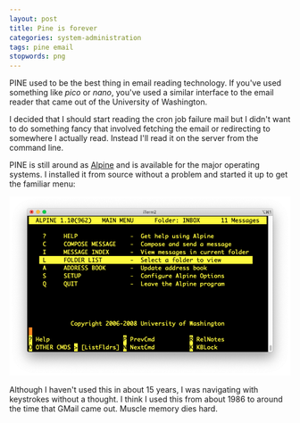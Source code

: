 ```yaml
---
layout: post
title: Pine is forever
categories: system-administration
tags: pine email
stopwords: png
---
```


PINE used to be the best thing in email reading technology. If you've used something like *pico* or *nano*, you've used a similar interface to the email reader that came out of the University of Washington.

<!--more-->

I decided that I should start reading the cron job failure mail but I didn't want to do something fancy that involved fetching the email or redirecting to somewhere I actually read. Instead I'll read it on the server from the command line.

PINE is still around as [Alpine](http://alpine.x10host.com/alpine/) and is available for the major operating systems. I installed it from source without a problem and started it up to get the familiar menu:

![The PINE menu](/images/alpine.png)

Although I haven't used this in about 15 years, I was navigating with keystrokes without a thought. I think I used this from about 1986 to around the time that GMail came out. Muscle memory dies hard.
